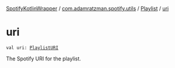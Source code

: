 [SpotifyKotlinWrapper](../../index.md) / [com.adamratzman.spotify.utils](../index.md) / [Playlist](index.md) / [uri](./uri.md)

# uri

`val uri: `[`PlaylistURI`](../-playlist-u-r-i/index.md)

The Spotify URI for the playlist.

